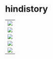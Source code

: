 # hindistory
 
 <table class="table" id="report">
  
 <tr><td>  <img src= "https://user-images.githubusercontent.com/72186768/161242265-60ceb3da-2bbb-4562-8e85-a90922516fd9.png"></img> </tr></td>
 <tr><td>  <img src= "https://user-images.githubusercontent.com/72186768/161243056-c9052173-0679-4689-99bd-afe2c765714e.png"></img> </tr></td>
 <tr><td>  <img src= "https://user-images.githubusercontent.com/72186768/161243114-c69c8f90-be9b-4c94-bc31-bc35b89ff7e2.png"></img> </tr></td>
 <tr><td>  <img src= "https://user-images.githubusercontent.com/72186768/161243120-b63675fa-f232-46e4-9bc5-c3873530d980.png"></img> </tr></td>
 <tr><td>  <img src= "https://user-images.githubusercontent.com/72186768/161243122-31e68b4f-5111-498f-a0c0-ddfa9345ad12.png"></img> </tr></td>
  
</table>

 
 
 
 
